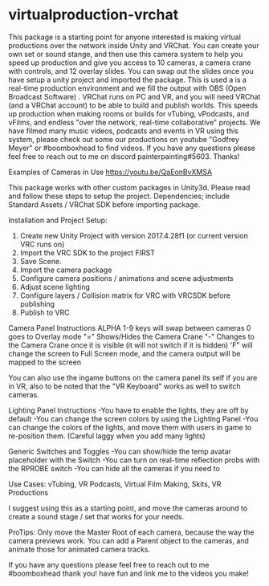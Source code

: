 # virtualproduction-vrchat

This package is a starting point for anyone interested is making virtual productions over the network inside Unity and VRChat. You can create your own set or sound stange, and then use this camera system to help you speed up production and give you access to 10 cameras, a camera crane with controls, and 12 overlay slides. You can swap out the slides once you have setup a unity project and imported the package. This is used a is a real-time production environment and we fill the output with OBS (Open Broadcast Software) . VRChat runs on PC and VR, and you will need VRChat (and a VRChat account) to be able to build and publish worlds. This speeds up production when making rooms or builds for vTubing, vPodcasts, and vFilms, and endless "over the network, real-time collaborative" projects. We have filmed many music videos, podcasts and events in VR using this system, please check out some our productions on youtube "Godfrey Meyer" or #boomboxhead to find videos. If you have any questions please feel free to reach out to me on discord painterpainting#5603. Thanks!

Examples of Cameras in Use https://youtu.be/QaEonBvXMSA


This package works with other custom packages in Unity3d. Please read and follow these steps to setup the project. 
Dependencies; include Standard Assets / VRChat SDK before importing package.

Installation and Project Setup:
1. Create new Unity Project with version 2017.4.28f1 (or current version VRC runs on)
2. Import the VRC SDK to the project FIRST
3. Save Scene.
4. Import the camera package
5. Configure camera positions / animations and scene adjustments
6. Adjust scene lighting
7. Configure layers / Collision matrix for VRC with VRCSDK before publishing
8. Publish to VRC

Camera Panel Instructions
ALPHA 1-9 keys will swap between cameras
0 goes to Overlay mode
"=" Shows/Hides the Camera Crane
"-" Changes to the Camera Crane once it is visible (it will not switch if it is hidden)
'F" will change the screen to Full Screen mode, and the camera output will be mapped to the screen

You can also use the ingame buttons on the camera panel its self if you are in VR, also to be noted that the "VR Keyboard" works as well to switch cameras.

Lighting Panel Instructions
-You have to enable the lights, they are off by default
-You can change the screen colors by using the Lighting Panel
-You can change the colors of the lights, and move them with users in game to re-position them. (Careful laggy when you add many lights)

Generic Switches and Toggles
-You can show/hide the temp avatar placeholder with the Switch
-You can turn on real-time reflection probs with the RPROBE switch
-You can hide all the cameras if you need to

Use Cases: vTubing, VR Podcasts, Virtual Film Making, Skits, VR Productions

I suggest using this as a starting point, and move the cameras around to create a sound stage / set that works for your needs. 

ProTips:
Only move the Master Root of each camera, because the way the camera previews work.
You can add a Parent object to the cameras, and animate those for animated camera tracks. 

If you have any questions please feel free to reach out to me #boomboxhead thank you! have fun and link me to the videos you make!
